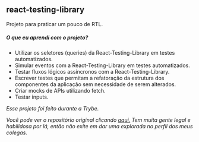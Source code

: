 ## react-testing-library
Projeto para praticar um pouco de RTL.

##### O que eu aprendi com o projeto?
  * Utilizar os seletores (queries) da React-Testing-Library em testes automatizados.
  * Simular eventos com a React-Testing-Library em testes automatizados.
  * Testar fluxos lógicos assíncronos com a React-Testing-Library.
  * Escrever testes que permitam a refatoração da estrutura dos componentes da aplicação sem necessidade de serem alterados.
  * Criar mocks de APIs utilizando fetch.
  * Testar inputs.


_Esse projeto foi feito durante a Trybe._

_Você pode ver o repositório original clicando [aqui.](https://github.com/tryber/sd-013-b-project-react-testing-library)_
_Tem muita gente legal e habilidosa por lá, então não exite em dar uma explorada no perfil dos meus colegas._
